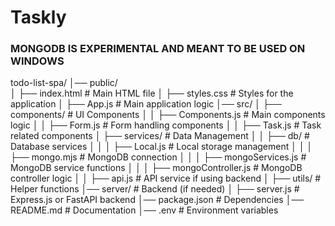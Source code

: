 # Taskly

### MONGODB IS EXPERIMENTAL AND MEANT TO BE USED ON WINDOWS

todo-list-spa/
│── public/           
│   ├── index.html                # Main HTML file
│   ├── styles.css                # Styles for the application
│   ├── App.js                    # Main application logic
│── src/
│   ├── components/                # UI Components
│   │   ├── Components.js          # Main components logic
│   │   ├── Form.js                # Form handling components
│   │   ├── Task.js                # Task related components
│   ├── services/                  # Data Management
│   │   ├── db/                    # Database services
│   │   │   ├── Local.js           # Local storage management
│   │   │   ├── mongo.mjs          # MongoDB connection
│   │   │   ├── mongoServices.js   # MongoDB service functions
│   │   │   ├── mongoController.js # MongoDB controller logic
│   │   ├── api.js                 # API service if using backend
│   ├── utils/                     # Helper functions
│── server/                        # Backend (if needed)
│   ├── server.js                  # Express.js or FastAPI backend
│── package.json                   # Dependencies
│── README.md                      # Documentation
│── .env                           # Environment variables
